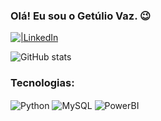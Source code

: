 ### Olá! Eu sou o Getúlio Vaz. 😉

[![|LinkedIn](https://img.shields.io/badge/LinkedIn-0077B5?style=for-the-badge&logo=linkedin&logoColor=white)](https://www.linkedin.com/in/getuliovp/)

![GitHub stats](https://github-readme-stats.vercel.app/api?username=getuliovp&show_icons=true&theme=dracula)

### Tecnologias:

<div style="display: inline_block">
  <img align="center" alt="Python" src="https://img.shields.io/badge/Python-3776AB?style=for-the-badge&logo=python&logoColor=white"/>
  <img align="center" alt="MySQL" src="https://img.shields.io/badge/MySQL-005C84?style=for-the-badge&logo=mysql&logoColor=white"/>
  <img align="center" alt="PowerBI" src="https://img.shields.io/badge/PowerBI-F2C811?style=for-the-badge&logo=Power%20BI&logoColor=white"/>
</div><br/>
